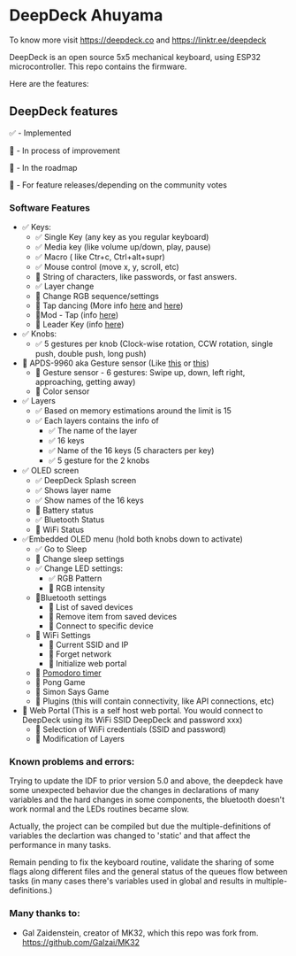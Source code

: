 # DeepDeck Ahuyama

To know more visit https://deepdeck.co and https://linktr.ee/deepdeck

DeepDeck is an open source 5x5 mechanical keyboard, using ESP32 microcontroller.
This repo contains the firmware.

Here are the features:

## DeepDeck features

✅ - Implemented

🚧 - In process of improvement

📝 - In the roadmap

💬 - For feature releases/depending on the community votes

### Software Features

- ✅ Keys:
    - ✅ Single Key (any key as you regular keyboard)
    - ✅ Media key (like volume up/down, play, pause)
    - ✅ Macro ( like Ctr+c, Ctrl+alt+supr)
    - ✅ Mouse control (move x, y, scroll, etc)
    - 📝 String of characters, like passwords, or fast answers.
    - ✅ Layer change
    - 📝 Change RGB sequence/settings
    - 💬 Tap dancing (More info [here](https://github.com/samhocevar-forks/qmk-firmware/blob/master/docs/feature_tap_dance.md) and [here](https://thomasbaart.nl/2018/12/13/qmk-basics-tap-dance/))
    - 💬Mod - Tap (info [here](https://github.com/qmk/qmk_firmware/blob/master/docs/mod_tap.md))
    - 💬 Leader Key (info [here](https://github.com/samhocevar-forks/qmk-firmware/blob/master/docs/feature_leader_key.md))
- ✅ Knobs:
    - ✅ 5 gestures per knob (Clock-wise rotation, CCW rotation, single push, double push, long push)
- 📝 APDS-9960 aka Gesture sensor (Like [this](https://www.youtube.com/watch?v=A3QRyixnEl8) or [this](https://www.youtube.com/watch?v=HUOJGhNNV6A))
    - 📝 Gesture sensor - 6 gestures: Swipe up, down, left right, approaching, getting away)
    - 💬 Color sensor
- ✅ Layers
    - ✅ Based on memory estimations around the limit is 15
    - ✅ Each layers contains the info of
        - ✅ The name of the layer
        - ✅ 16 keys
        - ✅ Name of the 16 keys (5 characters per key)
        - ✅ 5 gesture for the 2 knobs
- ✅ OLED screen
    - ✅ DeepDeck Splash screen
    - ✅ Shows layer name
    - ✅ Show names of the 16 keys
    - 🚧 Battery status
    - ✅ Bluetooth Status
    - 📝 WiFi Status
- ✅Embedded OLED menu (hold both knobs down to activate)
    - ✅ Go to Sleep
    - 📝 Change sleep settings
    - ✅ Change LED settings:
        - ✅ RGB Pattern
        - 🚧 RGB intensity
    - 📝Bluetooth settings
        - 📝 List of saved devices
        - 📝 Remove item from saved devices
        - 📝 Connect to specific device
    - 📝 WiFi Settings
        - 📝 Current SSID and IP
        - 📝 Forget network
        - 📝 Initialize web portal
    - 📝 [Pomodoro timer](https://www.toptal.com/project-managers/tomato-timer)
    - 💬 Pong Game
    - 💬 Simon Says Game
    - 📝 Plugins (this will contain connectivity, like API connections, etc)
- 🚧 Web Portal (This is a self host web portal. You would connect to DeepDeck using its WiFi SSID DeepDeck and password xxx)
    - 🚧 Selection of WiFi credentials (SSID and password)
    - 🚧 Modification of Layers

### Known problems and errors:

Trying to update the IDF to prior version 5.0 and above, the deepdeck have some unexpected behavior due the changes in declarations of many variables and the hard changes in some components, the bluetooth doesn't work normal and the LEDs routines became slow. 

Actually, the project can be compiled but due the multiple-definitions of variables the declartion was changed to 'static' and that affect the performance in many tasks.

Remain pending to fix the keyboard routine, validate the sharing of some flags along different files and the general status of the queues flow between tasks (in many cases there's variables used in global and results in multiple-definitions.)

### Many thanks to:
- Gal Zaidenstein, creator of MK32, which this repo was fork from. https://github.com/Galzai/MK32
